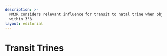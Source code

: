 ```yaml
---
description: >-
  MM3R considers relevant influence for transit to natal trine when objects are
  within 3°Δ.
layout: editorial
---
```


# Transit Trines

